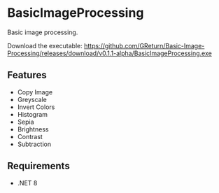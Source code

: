 # BasicImageProcessing
Basic image processing. 

Download the executable: https://github.com/GReturn/Basic-Image-Processing/releases/download/v0.1.1-alpha/BasicImageProcessing.exe

## Features
- Copy Image
- Greyscale
- Invert Colors
- Histogram
- Sepia
- Brightness
- Contrast
- Subtraction

## Requirements
- .NET 8
